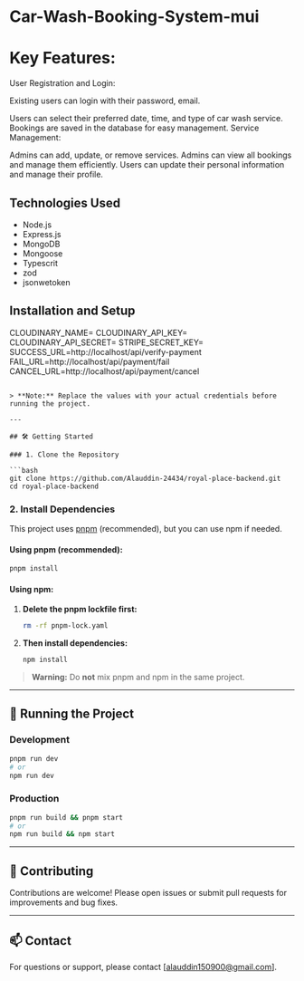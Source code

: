 # Car-Wash-Booking-System-mui




# Key Features:
User Registration and Login:

Existing users can login with their password, email.

Users can select their preferred date, time, and type of car wash service.
Bookings are saved in the database for easy management.
Service Management:

Admins can add, update, or remove services.
Admins can view all bookings and manage them efficiently.
Users can update their personal information and manage their profile.

## Technologies Used

- Node.js
- Express.js
- MongoDB
- Mongoose
- Typescrit
- zod
- jsonwetoken

## Installation and Setup

CLOUDINARY_NAME=
CLOUDINARY_API_KEY=
CLOUDINARY_API_SECRET=
STRIPE_SECRET_KEY=
SUCCESS_URL=http://localhost/api/verify-payment
FAIL_URL=http://localhost/api/payment/fail
CANCEL_URL=http://localhost/api/payment/cancel
```

> **Note:** Replace the values with your actual credentials before running the project.

---

## 🛠 Getting Started

### 1. Clone the Repository

```bash
git clone https://github.com/Alauddin-24434/royal-place-backend.git
cd royal-place-backend
```

### 2. Install Dependencies

This project uses [pnpm](https://pnpm.io/) (recommended), but you can use npm if needed.

#### Using pnpm (recommended):

```bash
pnpm install
```

#### Using npm:

1. **Delete the pnpm lockfile first:**
    ```bash
    rm -rf pnpm-lock.yaml
    ```
2. **Then install dependencies:**
    ```bash
    npm install
    ```

> **Warning:** Do **not** mix pnpm and npm in the same project.

---

## 🚀 Running the Project

### Development

```bash
pnpm run dev
# or
npm run dev
```

### Production

```bash
pnpm run build && pnpm start
# or
npm run build && npm start
```


---

## 🤝 Contributing

Contributions are welcome! Please open issues or submit pull requests for improvements and bug fixes.

---

## 📫 Contact

For questions or support, please contact [alauddin150900@gmail.com].